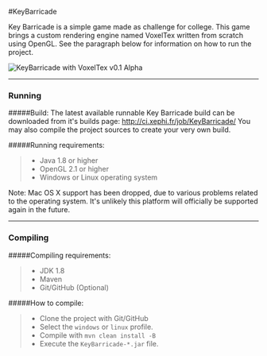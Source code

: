 #KeyBarricade

Key Barricade is a simple game made as challenge for college.
This game brings a custom rendering engine named VoxelTex written from scratch using OpenGL.
See the paragraph below for information on how to run the project.

![KeyBarricade with VoxelTex v0.1 Alpha](http://i.imgur.com/6A82f72.jpg)

---

### Running

#####Build:
The latest available runnable Key Barricade build can be downloaded from it's builds page: http://ci.xephi.fr/job/KeyBarricade/
You may also compile the project sources to create your very own build.

#####Running requirements:
>- Java 1.8 or higher
>- OpenGL 2.1 or higher
>- Windows or Linux operating system

Note: Mac OS X support has been dropped, due to various problems related to the operating system. It's unlikely this platform will officially be supported again in the future.

---

### Compiling

#####Compiling requirements:
>- JDK 1.8
>- Maven
>- Git/GitHub (Optional)

#####How to compile:
>- Clone the project with Git/GitHub
>- Select the `windows` or `linux` profile.
>- Compile with `mvn clean install -B`
>- Execute the `KeyBarricade-*.jar` file.
